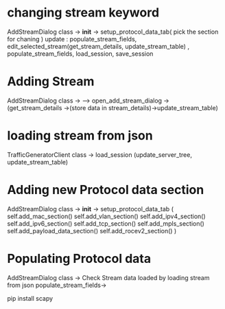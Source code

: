 # changing stream keyword
AddStreamDialog class ->
__init__ -> setup_protocol_data_tab( pick the section for chaning )
update : populate_stream_fields, edit_selected_stream(get_stream_details, update_stream_table) , 
populate_stream_fields, load_session, save_session


# Adding Stream
AddStreamDialog class -> 
--> open_add_stream_dialog -> (get_stream_details ->(store data in stream_details)->update_stream_table)


# loading stream from json
TrafficGeneratorClient class -> load_session (update_server_tree, update_stream_table)

# Adding new Protocol data section
AddStreamDialog class ->
__init__ -> setup_protocol_data_tab (
        self.add_mac_section()
        self.add_vlan_section()
        self.add_ipv4_section()
        self.add_ipv6_section()
        self.add_tcp_section()
        self.add_mpls_section()
        self.add_payload_data_section()
        self.add_rocev2_section()
)

# Populating Protocol data
AddStreamDialog class ->
Check Stream data loaded by loading stream from json 
populate_stream_fields->



pip install scapy
